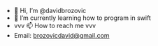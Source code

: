 - 👋 Hi, I’m @davidbrozovic
- 🌱 I’m currently learning how to program in swift
- vvv 📫 How to reach me vvv
- Email: brozovicdavid@gmail.com

<!---
davidbrozovic/davidbrozovic is a ✨ special ✨ repository because its `README.md` (this file) appears on your GitHub profile.
You can click the Preview link to take a look at your changes.
--->
